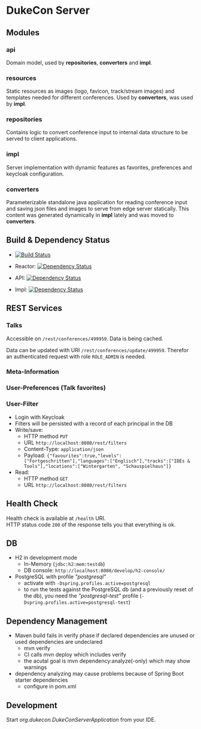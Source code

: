 # DukeCon Server

## Modules

### api

Domain model, used by **repositories**, **converters** and **impl**.

### resources

Static resources as images (logo, favicon, track/stream images) and templates needed for different conferences. 
Used by **converters**, was used by **impl**.

### repositories

Contains logic to convert conference input to internal data structure to be served to client applications. 

### impl

Server implementation with dynamic features as favorites, preferences and keycloak configuration.

### converters

Parameterizable standalone java application for reading conference input and saving json files and images to serve from edge server statically. 
This content was generated dynamically in **impl** lately and was moved to **converters**. 

## Build & Dependency Status

* [![Build Status](https://travis-ci.org/dukecon/dukecon_server.svg?branch=master)](https://travis-ci.org/dukecon/dukecon_server)

* Reactor: [![Dependency Status](https://www.versioneye.com/user/projects/56f80143ed7236000ac3f3f1/badge.svg?style=flat)](https://www.versioneye.com/user/projects/56f80143ed7236000ac3f3f1)
* API: [![Dependency Status](https://www.versioneye.com/user/projects/56f8034335630e0029db09a6/badge.svg?style=flat)](https://www.versioneye.com/user/projects/56f8034335630e0029db09a6)
* Impl: [![Dependency Status](https://www.versioneye.com/user/projects/56f8034735630e003888ac53/badge.svg?style=flat)](https://www.versioneye.com/user/projects/56f8034735630e003888ac53)

## REST Services

### Talks

Accessible on `/rest/conferences/499959`.
Data is being cached.

Data can be updated with URI `/rest/conferences/update/499959`.
Therefor an authenticated request with role `ROLE_ADMIN` is needed.

### Meta-Information

### User-Preferences (Talk favorites)

### User-Filter
* Login with Keycloak
* Filters will be persisted with a record of each principal in the DB
* Write/save:
  * HTTP method `PUT` 
  * URL `http://localhost:8080/rest/filters`
  * Content-Type: `application/json`
  * Payload: `{"favourites":true,"levels":["Fortgeschritten"],"languages":["Englisch"],"tracks":["IDEs & Tools"],"locations":["Wintergarten", "Schauspielhaus"]}`
* Read:
  * HTTP method `GET`
  * URL `http://localhost:8080/rest/filters`

## Health Check

Health check is available at `/health` URI.  
HTTP status code `200` of the response tells you that everything is ok.

## DB
* H2 in development mode
  * In-Memory (`jdbc:h2:mem:testdb`)
  * DB console: `http://localhost:8080/develop/h2-console/`
* PostgreSQL with profile _"postgresql"_
  * activate with `-Dspring.profiles.active=postgresql`
  * to run the tests against the PostgreSQL db (and a previously reset of the db), you need the _"postgresql-test"_ profile (`-Dspring.profiles.active=postgresql-test`)

## Dependency Management
* Maven build fails in verify phase if declared dependencies are unused or used dependencies are undeclared
  * mvn verify
  * CI calls mvn deploy which includes verify
  * the acutal goal is mvn dependency:analyze(-only) which may show warnings
* dependency analyzing may cause problems because of Spring Boot starter dependencies
  * configure <ignoredUnusedDeclaredDependencies> in pom.xml
  
## Development

Start _org.dukecon.DukeConServerApplication_ from your IDE. 
